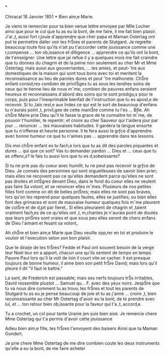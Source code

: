 <Mama Rep. Marie Gundert>*

 Chiracal 18 Janvier 1851
 <Samedi>*
Bien aim‚e Marie.

Je viens te remercier pour ta bien venue lettre envoyee par Mlle Locher ainsi que pour le col que tu as eu la bont‚ de me faire, il me fait bien plaisir. J'ai ‚t‚ aussi fort r‚jouie d'apprendre que cher papa et Maman Ostertag ont put te permettre daller voir tes frŠres et parents de Stutgard. Je regrette beaucoup toute fois qu'ils n'ait pu t'accorder cette jouissance comme une r‚compense … ton ob‚issance et dilligence … apprendre ce qu'ils ont la bont‚ de t'enseigner. Une lettre que jai re‡ue il y a quelques mois me fait craindre que tu donnes du chagrin et de la peine non seulement au cher Mr et Mme Ostertag; mais aussi aux gouvernantes, … tes amies, et peut-ˆtre aux domestiques de la maison qui sont tous bons avec toi et meritent la reconnaissance au lieu de paroles dures et peut ˆtre malhonete. ChŠre enfant consid‚res combien de privilŠges tu as sous les tendres soins de ceux qui te tienne lieu de nous mˆme; combien de pauvres enfans seraient heureux et reconnaissans d'abord des soins qui te sont prodigu‚s pour le corps, puis pour l'inexprimable bienfait de l'instruction que tu es apost‚e de recevoir. Si tu ‚tais rest‚e aux Indes ce qui est le sort de beaucoup d'enfans tu n'aurais point ‚t‚ privil‚gee de cette maniŠre comme tu l'es … Bƒle. Ah chŠre Marie prie Dieu qu'il te fasse la grace de te connaitre toi mˆme, de pouvoir t'humilier, te repentir; et croire au cher Sauveur qui t'aidera jour par jour … renoncer … tes mauvaises habitudes. Il gardera ta langue ensorte que tu n'offense et heurte personne. Il te fera aussi la grƒce d'apprendre avec bonne humeur ce que tu n'aimes pas … apprendre dans tes lessons.

Dis moi chŠre enfant es tu fach‚e lors que tu as dit des paroles piquantes et dures … qui que ce soit? Vas tu demander pardon … Dieu et … ceux que tu as offenc‚s? le fais tu aussi lors que tu es d‚sobeissante?

Si tu ne prie pas du coeur avec humilit‚ tu ne peut pas recevoir la grƒce de Dieu. Je connais des personnes qui sont orgueilleuses de savoir bien prier; mais elles ne recoivent pas ce qu'elles demandent parce qu'elles ne sont pas droites et intŠgres devant Dieu, dans le fond du coeur elles ne veulent pas faire Sa volont‚ et se renoncer elles mˆmes. Plusieurs de nos petites filles font comme on dit de belles priŠres; mais elles ne sont pas braves, lors qu'on les reprend pour quelques fautes, elles se justifies; ou bien elles font des grimaces et sont de mauvaise humeur quelques fois mˆme pleurent de colŠre et de d‚pit par fieret‚. Si elles pleuraient de chagrin et ‚taient vraiment fach‚es de ce qu'elles ont ‚t‚ m‚chantes je n'aurais point de doutes que leurs priŠres sont vraies et que sous peu elles seront de chers enfans de Dieu l'aimant et fesant sa volont‚.

Ah chŠre et bien aim‚e Marie que Dieu veuille opp‚rer en toi et produire le vouloir et l'execution selon son bon plaisir.

Que te diraije de tes frŠres? Fedde et Paul ont souvent besoin de la verge leur Noel leur en a apport‚ chacun une qu'ils sentent de temps en temps Pauvre Paul lors qu'il la voit de loin il court vite se cacher. Il est presque toujours de bonne humeur, il aime bien son petit frŠre David; mais lors qu'il pleure il dit "il faut le battre."

La sant‚ de Frederich est passable; mais ses nerfs toujours trŠs irritables, David ressemble plustot … Samuel qu… F. avec des yeux noirs. JespŠre que tu va nous dire comment tu as trouv‚ tes frŠres et tout les parents de Stutgard tu as eu je pense beaucoup de joie et tu as j'aime … croire ‚t‚ bien reconnaissante au cher Mr Ostertag d'avoir eu la bont‚ de te prendre avec lui, et … ton retour bien ob‚issante pour la faveur qui t'a ‚t‚ accord‚e.

Tu a crochet‚ un col pour tante Uranie jen suis bien aise. Je remercie chere Mme Ostertag qui t'a permis d'avoir cette jouissance

Adieu bien aim‚e fille, tes frŠres t'envoyent des baisers Ainsi que ta Maman Gundert.

Je prie chere Mme Ostertag de me dire combien coute les deux instruments qu'elle a eu la bont‚ de me faire acheter

